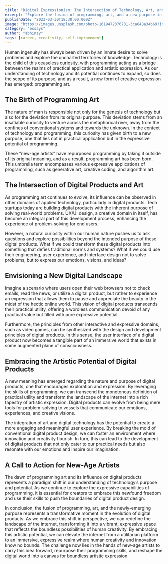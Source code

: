 ```yaml
---
title: "Digital Expressionism: The Intersection of Technology, Art, and Purpose"
excerpt: "Explore the fusion of programming, art, and a new purpose in digital products, transcending utility to create a vibrant, expressive internet."
publishDate: "2023-03-30T18:30:00.000Z"
image: "https://images.unsplash.com/photo-1619472376731-3ca648a34b69?ixlib=rb-4.0.3&ixid=M3wxMjA3fDB8MHxwaG90by1wYWdlfHx8fGVufDB8fHx8fA%3D%3D&auto=format&fit=crop&w=1920&q=100"
category: "essays"
author: "abhinay"
tags: [career, creativity, self-improvement]
---
```


Human ingenuity has always been driven by an innate desire to solve problems and explore the uncharted territories of knowledge. Technology is the child of this ceaseless curiosity, with programming acting as a bridge between the realms of practical application and artistic expression. As our understanding of technology and its potential continues to expand, so does the scope of its purpose, and as a result, a new form of creative expression has emerged: programming art.

## The Birth of Programming Art

The nature of man is responsible not only for the genesis of technology but also for the deviation from its original purpose. This deviation stems from an insatiable curiosity to venture across the metaphorical river, away from the confines of conventional systems and towards the unknown. In the context of technology and programming, this curiosity has given birth to a new purpose, one that lies not in practical application but in the expressive potential of programming.

These “new-age artists” have repurposed programming by taking it outside of its original meaning, and as a result, programming art has been born. This umbrella term encompasses various expressive applications of programming, such as generative art, creative coding, and algorithm art.

## The Intersection of Digital Products and Art

As programming art continues to evolve, its influence can be observed in other domains of applied technology, particularly in digital products. Tech startups today are building digital products with the inherent purpose of solving real-world problems. UX/UI design, a creative domain in itself, has become an integral part of this development process, enhancing the experience of problem-solving for end users.

However, a natural curiosity within our human nature pushes us to ask questions and explore possibilities beyond the intended purpose of these digital products. What if we could transform these digital products into something that defies traditional norms and systems? What if we could use their engineering, user experience, and interface design not to solve problems, but to express our emotions, visions, and ideas?

## Envisioning a New Digital Landscape

Imagine a scenario where users open their web browsers not to check emails, read the news, or utilize a digital product, but rather to experience an expression that allows them to pause and appreciate the beauty in the midst of the hectic online world. This vision of digital products transcends their practical utility, offering a wordless communication devoid of any practical value but filled with pure expressive potential.

Furthermore, the principles from other interactive and expressive domains, such as video games, can be synthesized with the design and development principles of digital products. In this sense, the user interface of a digital product now becomes a tangible part of an immersive world that exists in some augmented plane of consciousness.

## Embracing the Artistic Potential of Digital Products

A new meaning has emerged regarding the nature and purpose of digital products, one that encourages exploration and expression. By leveraging the skills of programming, we can transcend the monotonous definition of practical utility and transform the landscape of the internet into a rich tapestry of artistic expression. Digital products can evolve from being mere tools for problem-solving to vessels that communicate our emotions, experiences, and creative visions.

The integration of art and digital technology has the potential to create a more engaging and meaningful user experience. By breaking the mold of conventional digital product design, we can foster an environment where innovation and creativity flourish. In turn, this can lead to the development of digital products that not only cater to our practical needs but also resonate with our emotions and inspire our imagination.

## A Call to Action for New-Age Artists

The dawn of programming art and its influence on digital products represents a paradigm shift in our understanding of technology’s purpose and potential. As we continue to explore the expressive capabilities of programming, it is essential for creators to embrace this newfound freedom and use their skills to push the boundaries of digital product design.

In conclusion, the fusion of programming, art, and the newly-emerging purpose represents a transformative moment in the evolution of digital products. As we embrace this shift in perspective, we can redefine the landscape of the internet, transforming it into a vibrant, expressive space that reflects the boundless possibilities of human creativity. By embracing this artistic potential, we can elevate the internet from a utilitarian platform to an immersive, expressive realm where human creativity and innovation know no bounds. The challenge now lies in the hands of new-age artists to carry this idea forward, repurpose their programming skills, and reshape the digital world into a canvas for boundless artistic expression.
